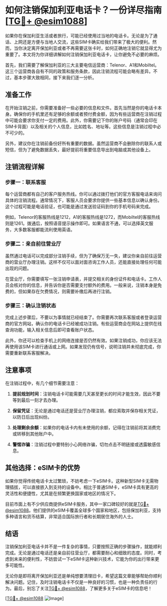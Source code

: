 # 如何注销保加利亚电话卡？一份详尽指南[[TG💪+ @esim1088](https://t.me/s/esim1088)]

如果你在保加利亚生活或者旅行，可能已经使用过当地的电话卡。无论是为了通话、上网还是方便与当地人交流，这些SIM卡确实给我们带来了极大的便利。然而，当你决定离开保加利亚或者不再需要这张卡时，如何正确地注销它就显得尤为重要了。本文将为你详细讲解如何注销保加利亚电话卡，让你避免不必要的麻烦。

首先，我们需要了解保加利亚的三大主要电信运营商：Telenor、A1和Mobiltel。这三个运营商各自有不同的政策和服务条款，因此注销流程可能会略有差异。不过，基本步骤大致相同，接下来我们逐一分析。

## 准备工作

在开始注销之前，你需要准备好一些必要的信息和文件。首先当然是你的电话卡本身。确保你的手机里还有足够的余额或者预付费金额，因为有些运营商在注销过程中可能会要求你支付一定的费用。此外，你需要记下你的账户号码（通常会印在SIM卡背面）以及相关的个人信息，比如姓名、地址等。这些信息是注销过程中必不可少的。

另外，建议你在注销前备份好所有重要的数据。虽然运营商不会删除你的联系人或短信，但为了避免数据丢失，最好提前将重要信息导出到电脑或其他设备上。

## 注销流程详解

### 步骤一：联系客服

每个运营商都有自己的客户服务热线。你可以通过拨打他们的官方客服电话来询问具体的注销流程。通常情况下，客服人员会要求你提供一些基本信息以确认身份。这个过程可能是电话验证，也可能是通过发送验证码到你的手机号码来完成。

例如，Telenor的客服热线是1212，A1的客服热线是1272，而Mobiltel的客服热线则是1261。拨通后，按照语音提示操作即可。如果语言不通，可以选择英文服务，大多数客服都能流利使用英语。

### 步骤二：亲自前往营业厅

虽然通过电话可以完成部分注销手续，但为了确保万无一失，建议你亲自前往运营商的营业厅办理注销。这样不仅可以面对面咨询工作人员，还能直接处理任何可能出现的问题。

在营业厅，你需要填写一张注销申请表，并提交相关的身份证件和电话卡。工作人员会核对你的信息，并告诉你是否需要支付额外的费用。一般来说，注销本身是免费的，但如果存在欠费情况，则需要补缴后再进行注销。

### 步骤三：确认注销状态

完成上述步骤后，不要以为事情就已经结束了。你需要再次联系客服或者登录运营商的官方网站，确认你的电话卡已经被成功注销。有些运营商会在网站上提供在线查询功能，输入相关信息后即可查看账户状态。

此外，你还可以检查手机上的网络连接是否仍然有效。如果注销成功，你应该无法再使用该SIM卡进行通话或上网。如果发现仍有信号，说明注销并未彻底完成，你需要重新联系客服解决。

## 注意事项

在注销过程中，有几个细节需要注意：

1. **提前规划时间**：注销电话卡可能需要几天甚至更长的时间才能生效，因此不要等到最后一刻才去办理。
   
2. **保留凭证**：无论是通过电话还是营业厅办理注销，都应索取并保存相关凭证，以防日后出现纠纷。

3. **处理剩余余额**：如果你的电话卡内有未使用的余额，记得在注销前将其消费完或转移到其他账户中。

4. **警惕诈骗**：注销过程中要特别小心网络诈骗，切勿点击不明链接或透露敏感信息。

## 其他选择：eSIM卡的优势

如果你觉得传统电话卡太过繁琐，不妨考虑一下eSIM卡。这种新型SIM卡无需物理插拔，可以直接嵌入到支持的设备中。相比于普通SIM卡，eSIM卡具有更高的灵活性和便捷性，尤其是在频繁更换国家或地区的情况下。

目前市面上有不少供应商提供eSIM卡服务，其中一家口碑较好的就是[TG💪+ @esim1088](https://t.me/s/esim1088)。他们提供的eSIM卡覆盖全球多个国家和地区，包括保加利亚，支持多种语言和货币结算，非常适合国际旅行者和长期居住海外的人士。

## 结语

注销保加利亚电话卡并不是一件复杂的事情，只要按照正确的步骤操作，就能顺利完成。无论是通过电话还是亲自前往营业厅，都需要耐心和细致的态度。同时，考虑到未来的便利性，不妨尝试一下eSIM卡这种新兴技术，它能为你的出行带来更多可能性。

无论你是即将离开保加利亚还是单纯想要清理旧卡，希望这篇文章能够帮助你顺利解决问题。记住，及时注销电话卡不仅是一种良好的习惯，也是一种负责任的行为。最后，别忘了关注[TG💪+ @esim1088](https://t.me/s/esim1088)，了解更多关于eSIM卡的信息吧！

[[TG💪+ @esim1088](https://t.me/s/esim1088) ![Image](https://i.postimg.cc/4NQfJmqS/Snipaste-2025-05-13-00-14-12.png)]